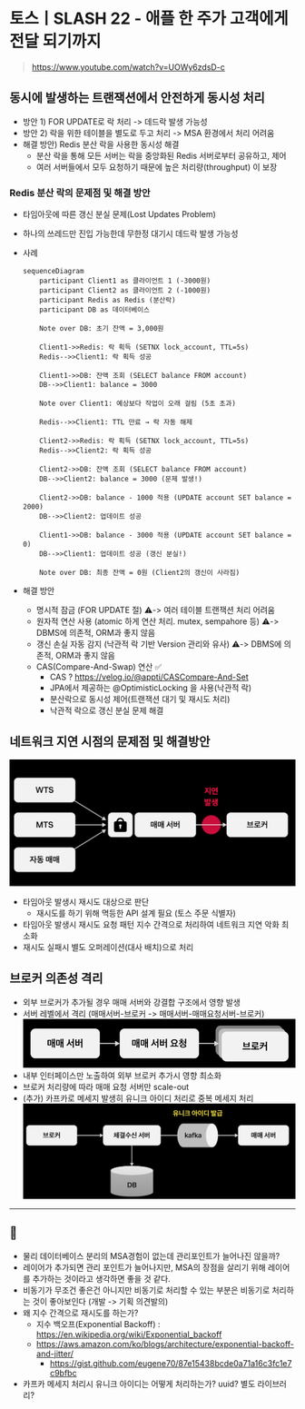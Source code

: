 # 토스ㅣSLASH 22 - 애플 한 주가 고객에게 전달 되기까지
> https://www.youtube.com/watch?v=UOWy6zdsD-c

## 동시에 발생하는 트랜잭션에서 안전하게 동시성 처리
- 방안 1) FOR UPDATE로 락 처리 -> 데드락 발생 가능성
- 방안 2) 락을 위한 테이블을 별도로 두고 처리 -> MSA 환경에서 처리 어려움
- 해결 방안) Redis 분산 락을 사용한 동시성 해결
  - 분산 락을 통해 모든 서버는 락을 중앙화된 Redis 서버로부터 공유하고, 제어
  - 여러 서버들에서 모두 요청하기 때문에 높은 처리량(throughput) 이 보장

### Redis 분산 락의 문제점 및 해결 방안
- 타임아웃에 따른 갱신 분실 문제(Lost Updates Problem)
- 하나의 쓰레드만 진입 가능한데 무한정 대기시 데드락 발생 가능성
- 사례

    ```mermaid
    sequenceDiagram
        participant Client1 as 클라이언트 1 (-3000원)
        participant Client2 as 클라이언트 2 (-1000원)
        participant Redis as Redis (분산락)
        participant DB as 데이터베이스
    
        Note over DB: 초기 잔액 = 3,000원
    
        Client1->>Redis: 락 획득 (SETNX lock_account, TTL=5s)
        Redis-->>Client1: 락 획득 성공
    
        Client1->>DB: 잔액 조회 (SELECT balance FROM account)
        DB-->>Client1: balance = 3000
    
        Note over Client1: 예상보다 작업이 오래 걸림 (5초 초과)
    
        Redis-->>Client1: TTL 만료 → 락 자동 해제
    
        Client2->>Redis: 락 획득 (SETNX lock_account, TTL=5s)
        Redis-->>Client2: 락 획득 성공
    
        Client2->>DB: 잔액 조회 (SELECT balance FROM account)
        DB-->>Client2: balance = 3000 (문제 발생!)
    
        Client2->>DB: balance - 1000 적용 (UPDATE account SET balance = 2000)
        DB-->>Client2: 업데이트 성공
    
        Client1->>DB: balance - 3000 적용 (UPDATE account SET balance = 0)
        DB-->>Client1: 업데이트 성공 (갱신 분실!)
        
        Note over DB: 최종 잔액 = 0원 (Client2의 갱신이 사라짐)
    ```

- 해결 방안
  - 명시적 잠금 (FOR UPDATE 절) ⚠️-> 여러 테이블 트랜잭션 처리 어려움
  - 원자적 연산 사용 (atomic 하게 연산 처리. mutex, sempahore 등) ⚠️-> DBMS에 의존적, ORM과 좋지 않음
  - 갱신 손실 자동 감지 (낙관적 락 기반 Version 관리와 유사) ⚠️-> DBMS에 의존적, ORM과 좋지 않음
  - CAS(Compare-And-Swap) 연산 ✅
    - CAS ? https://velog.io/@appti/CASCompare-And-Set
    - JPA에서 제공하는 @OptimisticLocking 을 사용(낙관적 락)
    - 분산락으로 동시성 제어(트랜잭션 대기 및 재시도 처리)
    - 낙관적 락으로 갱신 분실 문제 해결 

## 네트워크 지연 시점의 문제점 및 해결방안
![img_2.png](img_2.png)

- 타임아웃 발생시 재시도 대상으로 판단
  - 재시도를 하기 위해 멱등한 API 설계 필요 (토스 주문 식별자)
- 타임아웃 발생시 재시도 요청 패턴 지수 간격으로 처리하여 네트워크 지연 악화 최소화
- 재시도 실패시 별도 오퍼레이션(대사 배치)으로 처리

## 브로커 의존성 격리
- 외부 브로커가 추가될 경우 매매 서버와 강결합 구조에서 영향 발생
- 서버 레벨에서 격리 (매매서버-브로커 -> 매매서버-매매요청서버-브로커)
  ![img_1.png](img_1.png)
- 내부 인터페이스만 노출하여 외부 브로커 추가시 영향 최소화
- 브로커 처리량에 따라 매매 요청 서버만 scale-out
- (추가) 카프카로 메세지 발생히 유니크 아이디 처리로 중복 메세지 처리
  ![img.png](img.png)
---

## 🧐
- 물리 데이터베이스 분리의 MSA경험이 없는데 관리포인트가 늘어나진 않을까?
- 레이어가 추가되면 관리 포인트가 늘어나지만, MSA의 장점을 살리기 위해 레이어를 추가하는 것이라고 생각하면 좋을 것 같다.
- 비동기가 무조건 좋은건 아니지만 비동기로 처리할 수 있는 부분은 비동기로 처리하는 것이 좋아보인다 (개발 -> 기획 의견발의)
- 왜 지수 간격으로 재시도를 하는가?
  - 지수 백오프(Exponential Backoff) : https://en.wikipedia.org/wiki/Exponential_backoff
  - https://aws.amazon.com/ko/blogs/architecture/exponential-backoff-and-jitter/
    - https://gist.github.com/eugene70/87e15438bcde0a71a16c3fc1e7c9bfbc
- 카프카 메세지 처리시 유니크 아이디는 어떻게 처리하는가? uuid? 별도 라이브러리?
